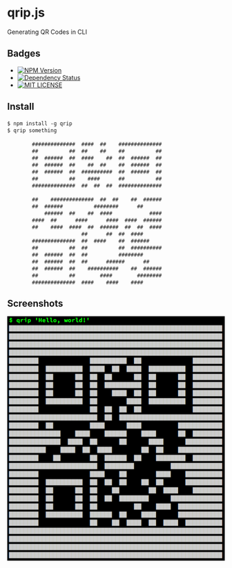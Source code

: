 # qrip.js
Generating QR Codes in CLI

## Badges
+ [![NPM Version](http://img.shields.io/npm/v/qrip.svg)](https://www.npmjs.org/package/qrip)
+ [![Dependency Status](https://gemnasium.com/watilde/qrip.svg)](https://gemnasium.com/watilde/qrip)
+ [![MIT LICENSE](http://img.shields.io/npm/l/qrip.svg)](https://github.com/watilde/qrip/blob/master/LICENSE)

## Install
```
$ npm install -g qrip
$ qrip something

        ##############  ####  ##    ##############
        ##          ##  ##    ##    ##          ##
        ##  ######  ##  ####    ##  ##  ######  ##
        ##  ######  ##    ##  ##    ##  ######  ##
        ##  ######  ##  ##########  ##  ######  ##
        ##          ##    ####      ##          ##
        ##############  ##  ##  ##  ##############

        ##    ##############  ##  ##    ##  ######
        ##  ######          ########      ##
            ######  ##    ##  ####            ####
        ####  ##      ####      ####  ####  ######
        ##    ####  ####  ##  ######  ##  ##  ####
                        ##      ##  ##  ####
        ##############  ##  ####    ##  ######
        ##          ##  ##          ##  ##########
        ##  ######  ##  ##          ########
        ##  ######  ##  ##      ######      ##
        ##  ######  ##    ##########    ##  ######
        ##          ##        ####        ########
        ##############  ####    ####    ####
```

## Screenshots
![demo](./Screenshots/demo.png)
